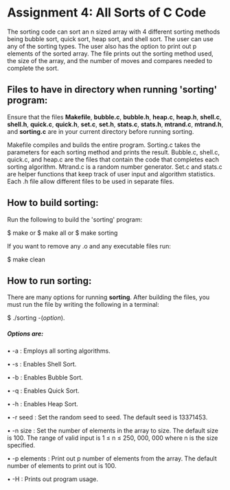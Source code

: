 # Assignment 4: All Sorts of C Code

The sorting code can sort an n sized array with 4 different sorting methods being bubble sort, quick sort, heap sort, and shell sort. The user can use any of the sorting types. The user also has the option to print out p elements of the sorted array. The file prints out the sorting method used, the size of the array, and the number of moves and compares needed to complete the sort.

## Files to have in directory when running 'sorting' program:

Ensure that the files **Makefile**, **bubble.c**, **bubble.h**, **heap.c**, **heap.h**, **shell.c**, **shell.h**, **quick.c**, **quick.h**, **set.c**, **set.h**, **stats.c**, **stats.h**, **mtrand.c**, **mtrand.h**, and **sorting.c** are in your current directory before running sorting. 

Makefile compiles and builds the entire program. Sorting.c takes the parameters for each sorting method and prints the result. Bubble.c, shell.c, quick.c, and heap.c are the files that contain the code that completes each sorting algorithm. Mtrand.c is a random number generator. Set.c and stats.c are helper functions that keep track of user input and algorithm statistics. Each .h file allow different files to be used in separate files.

## How to build sorting:

Run the following to build the 'sorting' program:

$ make
or
$ make all
or
$ make sorting

If you want to remove any .o and any executable files run:

$ make clean

## How to run sorting:

There are many options for running **sorting**. After building the files, you
must run the file by writing the following in a terminal:

 $ ./sorting -(*option*). 
 
##### Options are:

• -a : Employs all sorting algorithms.

• -s : Enables Shell Sort.

• -b : Enables Bubble Sort.

• -q : Enables Quick Sort.

• -h : Enables Heap Sort.

• -r seed : Set the random seed to seed. The default seed is 13371453.

• -n size : Set the number of elements in the array to size. The default size is 100. The range of valid input is 1 ≤ n ≤ 250, 000, 000 where n is the size specified.

• -p elements : Print out p number of elements from the array. The default number of elements to print out is 100.

• -H : Prints out program usage.
